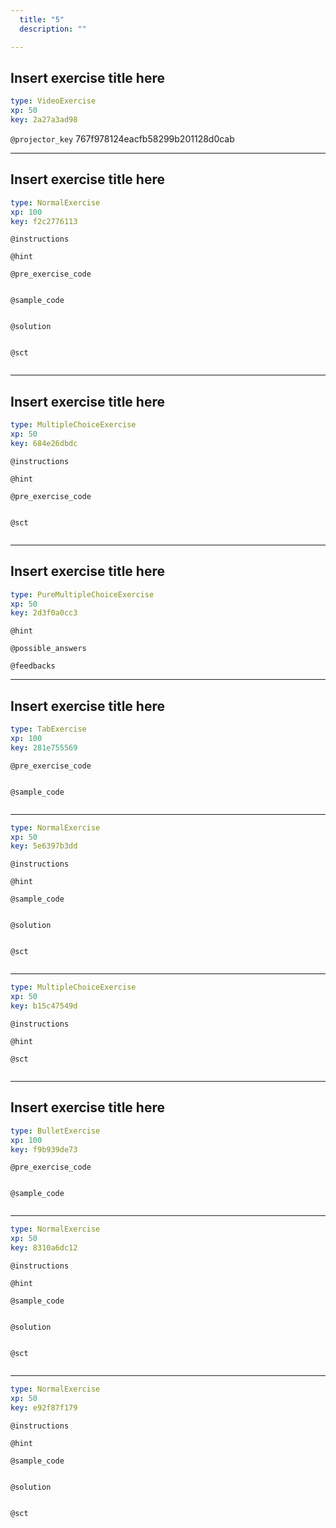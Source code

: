 ```yaml
---
  title: "5"
  description: ""

---
```

## Insert exercise title here

```yaml
type: VideoExercise 
xp: 50 
key: 2a27a3ad98   
```

`@projector_key`
767f978124eacfb58299b201128d0cab

---
## Insert exercise title here

```yaml
type: NormalExercise 
xp: 100 
key: f2c2776113   
```



`@instructions`


`@hint`


`@pre_exercise_code`

```{python}

```

`@sample_code`

```{python}

```

`@solution`

```{python}

```

`@sct`

```{python}

```







---
## Insert exercise title here

```yaml
type: MultipleChoiceExercise 
xp: 50 
key: 684e26dbdc   
```



`@instructions`


`@hint`


`@pre_exercise_code`

```{python}

```



`@sct`

```{python}

```







---
## Insert exercise title here

```yaml
type: PureMultipleChoiceExercise 
xp: 50 
key: 2d3f0a0cc3   
```




`@hint`






`@possible_answers`


`@feedbacks`






---
## Insert exercise title here

```yaml
type: TabExercise 
xp: 100 
key: 281e755569   
```





`@pre_exercise_code`

```{python}

```

`@sample_code`

```{python}

```








***



```yaml
type: NormalExercise 
xp: 50 
key: 5e6397b3dd   
```



`@instructions`


`@hint`



`@sample_code`

```{python}

```

`@solution`

```{python}

```

`@sct`

```{python}

```








***



```yaml
type: MultipleChoiceExercise 
xp: 50 
key: b15c47549d   
```



`@instructions`


`@hint`





`@sct`

```{python}

```








---
## Insert exercise title here

```yaml
type: BulletExercise 
xp: 100 
key: f9b939de73   
```





`@pre_exercise_code`

```{python}

```

`@sample_code`

```{python}

```








***



```yaml
type: NormalExercise 
xp: 50 
key: 8310a6dc12   
```



`@instructions`


`@hint`



`@sample_code`

```{python}

```

`@solution`

```{python}

```

`@sct`

```{python}

```








***



```yaml
type: NormalExercise 
xp: 50 
key: e92f87f179   
```



`@instructions`


`@hint`



`@sample_code`

```{python}

```

`@solution`

```{python}

```

`@sct`

```{python}

```






